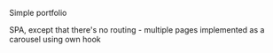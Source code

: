 

Simple portfolio

SPA, except that there's no routing -
multiple pages implemented as a carousel
using own hook
